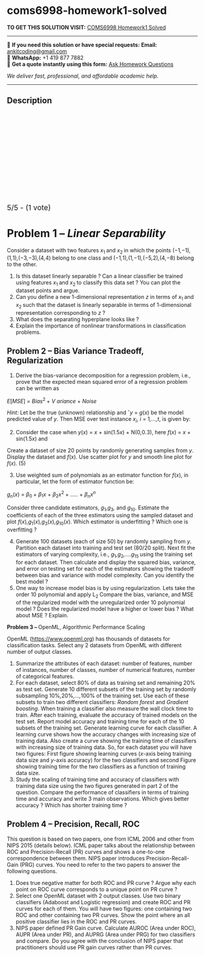 # coms6998-homework1-solved
**TO GET THIS SOLUTION VISIT:** [COMS6998 Homework1 Solved](https://www.ankitcodinghub.com/product/coms6998-homework1-solved/)


---

📩 **If you need this solution or have special requests:** **Email:** ankitcoding@gmail.com  
📱 **WhatsApp:** +1 419 877 7882  
📄 **Get a quote instantly using this form:** [Ask Homework Questions](https://www.ankitcodinghub.com/services/ask-homework-questions/)

*We deliver fast, professional, and affordable academic help.*

---

<h2>Description</h2>



<div class="kk-star-ratings kksr-auto kksr-align-center kksr-valign-top" data-payload="{&quot;align&quot;:&quot;center&quot;,&quot;id&quot;:&quot;59843&quot;,&quot;slug&quot;:&quot;default&quot;,&quot;valign&quot;:&quot;top&quot;,&quot;ignore&quot;:&quot;&quot;,&quot;reference&quot;:&quot;auto&quot;,&quot;class&quot;:&quot;&quot;,&quot;count&quot;:&quot;1&quot;,&quot;legendonly&quot;:&quot;&quot;,&quot;readonly&quot;:&quot;&quot;,&quot;score&quot;:&quot;5&quot;,&quot;starsonly&quot;:&quot;&quot;,&quot;best&quot;:&quot;5&quot;,&quot;gap&quot;:&quot;4&quot;,&quot;greet&quot;:&quot;Rate this product&quot;,&quot;legend&quot;:&quot;5\/5 - (1 vote)&quot;,&quot;size&quot;:&quot;24&quot;,&quot;title&quot;:&quot;COMS6998 Homework1 Solved&quot;,&quot;width&quot;:&quot;138&quot;,&quot;_legend&quot;:&quot;{score}\/{best} - ({count} {votes})&quot;,&quot;font_factor&quot;:&quot;1.25&quot;}">

<div class="kksr-stars">

<div class="kksr-stars-inactive">
            <div class="kksr-star" data-star="1" style="padding-right: 4px">


<div class="kksr-icon" style="width: 24px; height: 24px;"></div>
        </div>
            <div class="kksr-star" data-star="2" style="padding-right: 4px">


<div class="kksr-icon" style="width: 24px; height: 24px;"></div>
        </div>
            <div class="kksr-star" data-star="3" style="padding-right: 4px">


<div class="kksr-icon" style="width: 24px; height: 24px;"></div>
        </div>
            <div class="kksr-star" data-star="4" style="padding-right: 4px">


<div class="kksr-icon" style="width: 24px; height: 24px;"></div>
        </div>
            <div class="kksr-star" data-star="5" style="padding-right: 4px">


<div class="kksr-icon" style="width: 24px; height: 24px;"></div>
        </div>
    </div>

<div class="kksr-stars-active" style="width: 138px;">
            <div class="kksr-star" style="padding-right: 4px">


<div class="kksr-icon" style="width: 24px; height: 24px;"></div>
        </div>
            <div class="kksr-star" style="padding-right: 4px">


<div class="kksr-icon" style="width: 24px; height: 24px;"></div>
        </div>
            <div class="kksr-star" style="padding-right: 4px">


<div class="kksr-icon" style="width: 24px; height: 24px;"></div>
        </div>
            <div class="kksr-star" style="padding-right: 4px">


<div class="kksr-icon" style="width: 24px; height: 24px;"></div>
        </div>
            <div class="kksr-star" style="padding-right: 4px">


<div class="kksr-icon" style="width: 24px; height: 24px;"></div>
        </div>
    </div>
</div>


<div class="kksr-legend" style="font-size: 19.2px;">
            5/5 - (1 vote)    </div>
    </div>
<h1>Problem 1 – <em>Linear Separability&nbsp; &nbsp; &nbsp; &nbsp;</em></h1>
Consider a dataset with two features <em>x</em><sub>1 </sub>and <em>x</em><sub>2 </sub>in which the points (−1<em>,</em>−1)<em>,</em>(1<em>,</em>1)<em>,</em>(−3<em>,</em>−3)<em>,</em>(4<em>,</em>4) belong to one class and (−1<em>,</em>1)<em>,</em>(1<em>,</em>−1)<em>,</em>(−5<em>,</em>2)<em>,</em>(4<em>,</em>−8) belong to the other.

<ol>
<li>Is this dataset linearly separable ? Can a linear classifier be trained using features <em>x</em><sub>1 </sub>and <em>x</em><sub>2 </sub>to classify this data set ? You can plot the dataset points and argue.</li>
<li>Can you define a new 1-dimensional representation <em>z </em>in terms of <em>x</em><sub>1 </sub>and <em>x</em><sub>2 </sub>such that the dataset is linearly separable in terms of 1-dimensional representation corresponding to <em>z </em>?</li>
<li>What does the separating hyperplane looks like ?</li>
<li>Explain the importance of nonlinear transformations in classification problems.</li>
</ol>
<h2><strong>Problem 2 – </strong>Bias Variance Tradeoff, Regularization</h2>
<ol>
<li>Derive the bias-variance decomposition for a regression problem, i.e., prove that the expected mean squared error of a regression problem can be written as</li>
</ol>
<em>E</em>[<em>MSE</em>] = <em>Bias</em><sup>2 </sup>+ <em>V ariance </em>+ <em>Noise</em>

<em>Hint: </em>Let be the true (unknown) relationship and ˆ<em>y </em>= <em>g</em>(<em>x</em>) be the model predicted value of <em>y</em>. Then MSE over test instance <em>x<sub>i</sub></em>, <em>i </em>= 1<em>,…,t</em>, is given by:

<ol start="2">
<li>Consider the case when <em>y</em>(<em>x</em>) = <em>x </em>+ sin(1<em>.</em>5<em>x</em>) + N(0<em>,</em>0<em>.</em>3), here <em>f</em>(<em>x</em>) = <em>x </em>+ sin(1<em>.</em>5<em>x</em>) and</li>
</ol>
Create a dataset of size 20 points by randomly generating samples from <em>y</em>. Display the dataset and <em>f</em>(<em>x</em>). Use scatter plot for <em>y </em>and smooth line plot for <em>f</em>(<em>x</em>). (5)

<ol start="3">
<li>Use weighted sum of polynomials as an estimator function for <em>f</em>(<em>x</em>), in particular, let the form of estimator function be:</li>
</ol>
<em>g<sub>n</sub></em>(<em>x</em>) = <em>β</em><sub>0 </sub>+ <em>β</em><sub>1</sub><em>x </em>+ <em>β</em><sub>2</sub><em>x</em><sup>2 </sup>+ <em>….. </em>+ <em>β<sub>n</sub>x<sup>n</sup></em>

Consider three candidate estimators, <em>g</em><sub>1</sub><em>,g</em><sub>3</sub><em>, </em>and <em>g</em><sub>10</sub>. Estimate the coefficients of each of the three estimators using the sampled dataset and plot <em>f</em>(<em>x</em>)<em>,g</em><sub>1</sub>(<em>x</em>)<em>,g</em><sub>3</sub>(<em>x</em>)<em>,g</em><sub>10</sub>(<em>x</em>). Which estimator is underfitting ? Which one is overfitting ?

<ol start="4">
<li>Generate 100 datasets (each of size 50) by randomly sampling from <em>y</em>. Partition each dataset into training and test set (80/20 split). Next fit the estimators of varying complexity, i.e., <em>g</em><sub>1</sub><em>,g</em><sub>2</sub><em>,….g</em><sub>15 </sub>using the training set for each dataset. Then calculate and display the squared bias, variance, and error on testing set for each of the estimators showing the tradeoff between bias and variance with model complexity. Can you identify the best model ?</li>
<li>One way to increase model bias is by using regularization. Lets take the order 10 polynomial and apply L<sub>2 </sub> Compare the bias, variance, and MSE of the regularized model with the unregularized order 10 polynomial model ? Does the regularized model have a higher or lower bias ? What about MSE ? Explain.</li>
</ol>
<strong>Problem 3 – </strong>OpenML, Algorithmic Performance Scaling

OpenML (https://www.openml.org) has thousands of datasets for classification tasks. Select any 2 datasets from OpenML with different number of output classes.

<ol>
<li>Summarize the attributes of each dataset: number of features, number of instances, number of classes, number of numerical features, number of categorical features.</li>
<li>For each dataset, select 80% of data as training set and remaining 20% as test set. Generate 10 different subsets of the training set by randomly subsampling 10%<em>,</em>20%<em>,…,</em>100% of the training set. Use each of these subsets to train two different classifiers: <em>Random forest </em>and <em>Gradient boosting</em>. When training a classifier also measure the wall clock time to train. After each training, evaluate the accuracy of trained models on the test set. Report model accuracy and training time for each of the 10 subsets of the training set. Generate learning curve for each classifier. A learning curve shows how the accuracy changes with increasing size of training data. Also create a curve showing the training time of classifiers with increasing size of training data. So, for each dataset you will have two figures: First figure showing learning curves (<em>x</em>-axis being training data size and <em>y</em>-axis accuracy) for the two classifiers and second Figure showing training time for the two classifiers as a function of training data size.</li>
<li>Study the scaling of training time and accuracy of classifiers with training data size using the two figures generated in part 2 of the question. Compare the performance of classifiers in terms of training time and accuracy and write 3 main observations. Which gives better accuracy ? Which has shorter training time ?</li>
</ol>
<h2><strong>Problem 4 – </strong>Precision, Recall, ROC</h2>
This question is based on two papers, one from ICML 2006 and other from NIPS 2015 (details below). ICML paper talks about the relationship between ROC and Precision-Recall (PR) curves and shows a one-to-one correspondence between them. NIPS paper introduces Precision-Recall-Gain (PRG) curves. You need to refer to the two papers to answer the following questions.

<ol>
<li>Does true negative matter for both ROC and PR curve ? Argue why each point on ROC curve corresponds to a unique point on PR curve ?</li>
<li>Select one OpenML dataset with 2 output classes. Use two binary classifiers (Adaboost and Logistic regression) and create ROC and PR curves for each of them. You will have two figures: one containing two ROC and other containing two PR curves. Show the point where an all positive classifier lies in the ROC and PR curves.</li>
<li>NIPS paper defined PR Gain curve. Calculate AUROC (Area under ROC), AUPR (Area under PR), and AUPRG (Area under PRG) for two classifiers and compare. Do you agree with the conclusion of NIPS paper that practitioners should use PR gain curves rather than PR curves.</li>
</ol>
